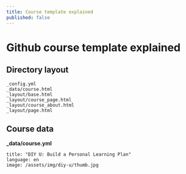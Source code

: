 ```yaml
---
title: Course template explained
published: false
---
```


# Github course template explained

## Directory layout

```
_config.yml
_data/course.html
_layout/base.html
_layout/course_page.html
_layout/course_about.html
_layout/page.html
```
## Course data

**_data/course.yml**

```
title: "DIY U: Build a Personal Learning Plan"
language: en
image: /assets/img/diy-u/thumb.jpg
```
